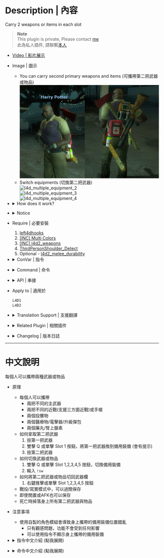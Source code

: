 # Description | 內容
Carry 2 weapons or items in each slot

> __Note__ <br/>
This plugin is private, Please contact [me](https://github.com/fbef0102/Game-Private_Plugin#私人插件列表-private-plugins-list)<br/>
此為私人插件, 請聯繫[本人](https://github.com/fbef0102/Game-Private_Plugin#私人插件列表-private-plugins-list)

* [Video | 影片展示](https://youtu.be/c5alhdER2Dc)

* Image | 圖示
	* You can carry second primary weapons and items (可攜帶第二把武器或物品)
    <br/>![l4d_multiple_equipment_1](image/l4d_multiple_equipment_1.jpg)
    * Switch equipments (切換第二把武器)
    <br/>![l4d_multiple_equipment_2](image/l4d_multiple_equipment_2.gif)
    <br/>![l4d_multiple_equipment_3](image/l4d_multiple_equipment_3.gif)
    <br/>![l4d_multiple_equipment_4](image/l4d_multiple_equipment_4.gif)

* <details><summary>How does it work?</summary>

    * Everyone can carry
        * 2 different primary weapons
        * 2 different melee weapons (Support Custom Melee) or pistols
        * 2 thorwable items
        * 2 kits/defibrillators/upgradepacks
        * 2 pills/adrenalines
    * How to take second equipments:
        1. Take first weapn
        2. Double Press Q or Single Press slot 1 to switch first weapon into backup (There will be a message)
        3. Take second weapon
    * How to switch equipments:
        1. Double Press Q + Single Press slot 1,2,3,4,5 to switch equipments
        2. typ ```!sw```
    * How to restore item:
        1. Press 1,2,3,4,5 or shove.
    * Can save to next stage in coop/realism
    * Can save if player idle or afk
    * Drop all equipments when player is dead
</details>

* <details><summary>Notice</summary>

    * If player using character mods, the position of equipment will mess up on the body
        * Just a visual issue, the functionality won't be affected
        * Can set cvar to not display extra item equipment 
</details>

* Require | 必要安裝
    1. [left4dhooks](https://forums.alliedmods.net/showthread.php?t=321696)
    2. [[INC] Multi Colors](https://github.com/fbef0102/L4D1_2-Plugins/releases/tag/Multi-Colors)
    3. [[INC] l4d2_weapons](/left4dead2/scripting/include/l4d2_weapons.inc)
    4. [ThirdPersonShoulder_Detect](https://forums.alliedmods.net/showthread.php?p=2529779)
    5. Optional - [l4d2_melee_durability](/Plugin_插件/Real_Realism_真寫實模式/l4d2_melee_durability)

* <details><summary>ConVar | 指令</summary>

	* cfg/sourcemod/l4d_multiple_equipment.cfg
		```php
        // 0=Plugin off, 1=Plugin on.
        l4d_multiple_equipment_enable "1"

        // (Primary Weapon), 0=Disable, 1=Enable
        l4d_multiple_equipment_slot0_enable "1"

        // (Melee/Pistol), 0=Disable, 1=Enable
        l4d_multiple_equipment_slot1_enable "0"

        // (Throwable Item), 0=Disable, 1=Enable
        l4d_multiple_equipment_slot2_enable "1"

        // (Slots 4 Medkit/Defibrillator/Upgrade Pack), 0=Disable, 1=Enable
        l4d_multiple_equipment_slot3_enable "1"

        // (Slots 5 Pills/Adrenaline), 0=Disable, 1=Enable
        l4d_multiple_equipment_slot4_enable "1"

        // 1=Allow pick up same primary weapons (0=Not Allow)
        l4d_multiple_equipment_slot0_same "0"

        // (L4D2 only) 1=Allow pick up same melee/pistol weapons (0=Not Allow)
        l4d_multiple_equipment_slot1_same "0"

        // 1=Allow pick up same throwable items (0=Not Allow)
        l4d_multiple_equipment_slot2_same "1"

        // (L4D2 only) 1=Allow pick up same medkit/fefibrillator/upgrade pack items (0=Not Allow)
        l4d_multiple_equipment_slot3_same "1"

        // (L4D2 only) 1=Allow pick up same pill/adrenaline items (0=Not Allow)
        l4d_multiple_equipment_slot4_same "1"

        // How to switch equipments, 0=Single Press slot 1,2,3,4,5, 1=Double Press Q + Single Press slot 1,2,3,4,5
        l4d_multiple_equipment_switch_mode "1"

        // If 1, player can type !sw to switch equipments
        l4d_multiple_equipment_switch_cmd "1"

        // If 1, lock primary gun shoot when reaching 0 ammo (For the convenience to switch weapons)
        l4d_multiple_equipment_ammo_lock "1"

        // Players with these flags have access to switch equipments and carry 2 weapons or items in each slot. (Empty = Everyone, -1: Nobody)
        l4d_multiple_equipment_access_flag ""

        // If 1, Display Extra Item Equipment on the survivor
        l4d_multiple_equipment_view "1"

        // If 1, Enable AFK Save
        l4d_multiple_equipment_afk_save "1"

        // If 1, Player drops all second equipments and second items when die
        l4d_multiple_equipment_death_drop "1"

        // Show 'switch_mode' message to players entering survivor, 0=Off, 1=Chatbox, 2=Hint
        l4d_multiple_equipment_mode_notify "2"

        // Show 'switch_cmd' message to players entering survivor, 0=Off, 1=Chatbox, 2=Hint
        l4d_multiple_equipment_cmd_notify "1"
		```
</details>

* <details><summary>Command | 命令</summary>
    
    * **Switch equipments**
		```php
        sm_switchweapons
        sm_sw
		```
</details>

* <details><summary>API | 串接</summary>

    * [l4d_multiple_equipment.inc](scripting\include\l4d_multiple_equipment.inc)
        ```php
        library name: l4d_multiple_equipment
        ```
</details>

* Apply to | 適用於
    ```
    L4D1
    L4D2
    ```

* <details><summary>Translation Support | 支援翻譯</summary>

	```
	English
	繁體中文
	简体中文
	```
</details>

* <details><summary>Related Plugin | 相關插件</summary>

	1. [l4d_weapon_limits](/Plugin_插件/Weapons_武器/l4d_weapon_limits): Restrict weapons individually or together
		* 限制每個武器可以拿取的數量，超過就不能拿取
</details>

* <details><summary>Changelog | 版本日誌</summary>

    * v2.0h (2024-7-9)
        * Add back primary weapon ammo lock
        * Compatibility with [l4d2_melee_durability](/Plugin_插件/Real_Realism_真寫實模式/l4d2_melee_durability) v1.3 or above
        * Update Cvars

    * v1.9h (2024-6-18)
        * Remove primary weapon ammo lock

    * v1.8h (2024-6-8)
        * Fixed errors in l4d1
        * Add access flag
        * Update cvars

    * v1.7h (2024-5-2)
        * Detect dual pistol pickup

    * v1.6h (2024-3-29)
        * Fixed desert rifle not working

    * v1.5h (2024-1-22)
        * Fixed second weapon ammo is zero

    * v1.4h (2024-1-17)
        * Optimize code and improve performance
        * Player drops all second equipments and second items when die
        * Updata cvars

    * v1.3h (2023-12-18)
        * Fixed empty primary weapons can't now switch equipment

    * v1.2h (2023-12-13)
        * Add cvars to control if players can pick up same weappons and items
        * Add API
        * Compatible with l4d_weapon_limits v2.2 or above by harry

    * v1.1h (2023-12-11)
        * Fixed Knife model
        * Support Custom Melee

    * v1.0h (2023-11-28)
		* Remake code, convert code to latest syntax
		* Fix warnings when compiling on SourceMod 1.11.
		* Optimize code and improve performance
		* Translation Support
        * Safely remove weapons and items to prevent crash
        * Fix memoery leak
        * Remove menu
        * Add Cmds and Cvars

    * v1.8
        * Original Plugin by [panxiaohai](https://forums.alliedmods.net/showthread.php?t=166580)
</details>

- - - -
# 中文說明
每個人可以攜帶兩種武器或物品

* 原理
    * 每個人可以攜帶
        * 兩把不同的主武器
        * 兩把不同的近戰(支援三方圖近戰)或手槍
        * 兩個投擲物
        * 兩個醫療物/電擊器/升級彈包
        * 兩個藥丸/腎上腺素
    * 如何拿取第二把武器
        1. 撿第一把武器
        2. 雙擊 Q 或單擊 Slot 1 按鈕，將第一把武器換到備用裝備 (會有提示)
        3. 撿第二把武器
    * 如何切換武器或物品
        1. 雙擊 Q 或單擊 Slot 1,2,3,4,5 按鈕，切換備用裝備
        2. 輸入 ```!sw```
    * 如何將第二把武器或物品切回武器欄
        1. 右鍵推擊或單擊 Slot 1,2,3,4,5 按鈕
    * 戰役/寫實模式中，可以過關保存
    * 即使閒置或AFK也可以保存
    * 死亡時掉落身上所有第二把武器與物品

* 注意事項
    * 使用自製的角色模組會導致身上攜帶的備用裝備位置錯亂
        * 只有觀感問題，功能不會受到任何影響
        * 可以使用指令不顯示身上攜帶的備用裝備

* <details><summary>指令中文介紹 (點我展開)</summary>

	* cfg/sourcemod/l4d_multiple_equipment.cfg
		```php
        // 0=關閉插件, 1=啟動插件
        l4d_multiple_equipment_enable "1"

        // (主武器 可攜帶兩把), 0=關閉, 1=啟用
        l4d_multiple_equipment_slot0_enable "1"

        // (近戰/手槍 可攜帶兩把), 0=關閉, 1=啟用
        l4d_multiple_equipment_slot1_enable "0"

        // (投擲物品 可攜帶兩瓶), 0=關閉, 1=啟用
        l4d_multiple_equipment_slot2_enable "1"

        // (Slots 4 醫療包/電擊器/升級彈包 可攜帶兩個), 0=關閉, 1=啟用
        l4d_multiple_equipment_slot3_enable "1"

        // (Slots 5 藥丸/腎上腺素 可攜帶兩個), 0=關閉, 1=啟用
        l4d_multiple_equipment_slot4_enable "1"

        // (可攜帶相同 主武器), 0=不可以, 1=可以
        l4d_multiple_equipment_slot0_same "0"

        // (限L4D2) (可攜帶相同 近戰/手槍),  0=不可以, 1=可以
        l4d_multiple_equipment_slot1_same "0"

        // (可攜帶相同 投擲物品),  0=不可以, 1=可以
        l4d_multiple_equipment_slot2_same "1"

        // (限L4D2) (可攜帶相同 醫療包/電擊器/升級彈包),  0=不可以, 1=可以
        l4d_multiple_equipment_slot3_same "1"

        // (限L4D2) (可攜帶相同 藥丸/腎上腺素),  0=不可以, 1=可以
        l4d_multiple_equipment_slot4_same "1"

        // 玩家如何切換裝備, 0=單擊 Slot 1,2,3,4,5 按鈕, 1=雙擊 Q 或單擊 Slot 1,2,3,4,5 按鈕
        l4d_multiple_equipment_switch_mode "1"

        // 為1時，玩家也可以輸入 !sw 切換裝備
        l4d_multiple_equipment_switch_cmd "1"

        // 為1時，主武器0彈藥時，會剩下最後一顆子彈並鎖住不能開槍 (為了方便切換主武器使用)
        l4d_multiple_equipment_ammo_lock "1"

        // 擁有這些權限的玩家，才可以輸入切換備用裝備與攜帶雙武器與物品 (留白 = 任何人都能, -1: 無人)
        l4d_multiple_equipment_access_flag ""

        // 為1時，玩家身上顯示額外攜帶的裝備 (裝飾用的)
        l4d_multiple_equipment_view "1"

        // 為1時，即使玩家閒置或AFK可以保存備用裝備
        l4d_multiple_equipment_afk_save "1"

        // 為1時，玩家死亡時掉出所有備用裝備的武器與物資
        l4d_multiple_equipment_death_drop "1"

        // 按鈕操作該如何顯示. (0: 不提示, 1: 聊天框, 2: 黑底白字框)
        l4d_multiple_equipment_mode_notify "2"

        // 指令操作該如何顯示. (0: 不提示, 1: 聊天框, 2: 黑底白字框)
        l4d_multiple_equipment_cmd_notify "1"
		```
</details>

* <details><summary>命令中文介紹 (點我展開)</summary>
    
    * **切換備用的武器裝備**
		```php
        sm_switchweapons
        sm_sw
		```
</details>
